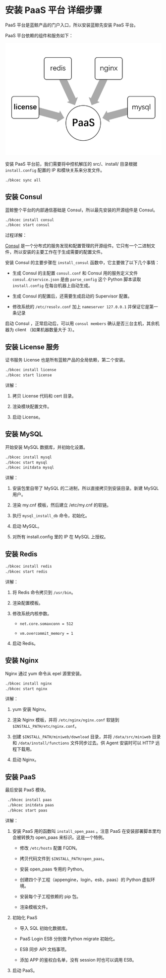# 安装 PaaS 平台 详细步骤

PaaS 平台是蓝鲸产品的门户入口，所以安装蓝鲸先安装 PaaS 平台。

PaaS 平台依赖的组件和服务如下：

![PaaS依赖简图](../../assets/paas_depends.png)

安装 PaaS 平台前，我们需要将中控机解压的 src/、install/ 目录根据 `install.config` 配置的 IP 和模块关系来分发文件。

```bash
./bkcec sync all
```

## 安装 Consul

蓝鲸整个平台的内部通信基础是 Consul，所以最先安装的开源组件是 Consul。

```bash
./bkcec install consul
./bkcec start consul
```

过程详解：

[Consul](https://www.consul.io/) 是一个分布式的服务发现和配置管理的开源组件。它只有一个二进制文件，所以安装的主要工作在于生成需要的配置文件。

安装 Consul 的主要步骤在 `install_consul` 函数中，它主要做了以下几个事情：

  - 生成 Consul 的主配置 `consul.conf` 和 Consul 用的服务定义文件`consul.d/service.json` 是由 `parse_config` 这个 Python 脚本读取 `install.config` 在每台机器上自动生成。

  - 生成 Consul 的配置后，还需要生成启动的 Supervisor 配置。

  - 修改系统的 `/etc/resolv.conf` 加上 `nameserver 127.0.0.1` 并保证它是第一条记录

启动 Consul ，正常启动后，可以用 `consul members` 确认是否三台主机，其余机器为 client （如果机器数量大于 3）。

## 安装 License 服务

证书服务 License 也是所有蓝鲸产品的全局依赖，第二个安装。

```bash
./bkcec install license
./bkcec start license
```

详解：
1. 拷贝 License 代码和 cert 目录。

2. 渲染模块配置文件。

3. 启动 License。


## 安装 MySQL

开始安装 MySQL 数据库，并初始化设置。

```bash
./bkcec install mysql
./bkcec start mysql
./bkcec initdata mysql
```

详解：

1. 安装包里自带了 MySQL 的二进制，所以直接拷贝到安装目录。新建 MySQL 用户。

2. 渲染 my.cnf 模板，然后建立 /etc/my.cnf 的软链。

3. 执行 `mysql_install_db` 命令，初始化。

4. 启动 MySQL。

5. 对所有 install.config 里的 IP 在 MySQL 上授权。


## 安装 Redis

```bash
./bkcec install redis
./bkcec start redis
```

详解：

1. 将 Redis 命令拷贝到 `/usr/bin`。

2. 渲染配置模板。

3. 修改系统内核参数。

    -  `net.core.somaxconn = 512`

    - `vm.overcommit_memory = 1`

4. 启动 Redis。

## 安装 Nginx

Nginx 通过 yum 命令从 epel 源里安装。

```bash
./bkcec install nginx
./bkcec start nginx
```

详解：

1.  yum 安装 Nginx。

2. 渲染 Nginx 模板，并将 `/etc/nginx/nginx.conf` 软链到 `$INSTALL_PATH/etc/nginx.conf`。

3. 创建 `$INSTALL_PATH/miniweb/download` 目录，并将 `/data/src/miniweb` 目录和 `/data/install/functions` 文件同步过去。供 Agent 安装时可以 HTTP 远程下载用。

4. 启动 Nginx。

## 安装 PaaS

最后安装 PaaS 模块。

```bash
 ./bkcec install paas
 ./bkcec initdata paas
 ./bkcec start paas
 ```

详解：

1. 安装 PaaS 用的函数叫 `install_open_paas` 。注意 PaaS 在安装部署脚本里均会被转换为 open_paas 来标识。这是一个特例。

    - 修改 `/etc/hosts` 配置 FQDN。

    - 拷贝代码文件到 `$INSTALL_PATH/open_paas`。

    - 安装 open_paas 专用的 Python。

    - 创建四个子工程（appengine，login，esb，paas）的 Python 虚拟环境。

    - 安装每个子工程依赖的 pip 包。

    - 渲染模板文件。

2. 初始化 PaaS

    - 导入 SQL 初始化数据库。

    - PaaS Login ESB 分别做 Python migrate 初始化。

    - ESB 同步 API 文档事项。

    - 添加 APP 的鉴权白名单，没有 session 时也可以调用 ESB。

3. 启动 PaaS。
